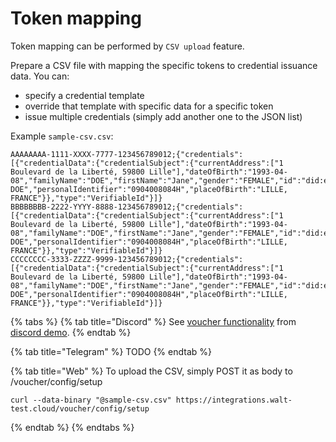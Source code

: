 # Token mapping

Token mapping can be performed by `CSV upload` feature.

Prepare a CSV file with mapping the specific tokens to credential issuance data. You can:

* specify a credential template
* override that template with specific data for a specific token
* issue multiple credentials (simply add another one to the JSON list)

Example `sample-csv.csv`:

```csv
AAAAAAAA-1111-XXXX-7777-123456789012;{"credentials":[{"credentialData":{"credentialSubject":{"currentAddress":["1 Boulevard de la Liberté, 59800 Lille"],"dateOfBirth":"1993-04-08","familyName":"DOE","firstName":"Jane","gender":"FEMALE","id":"did:ebsi:2AEMAqXWKYMu1JHPAgGcga4dxu7ThgfgN95VyJBJGZbSJUtp","nameAndFamilyNameAtBirth":"Jane DOE","personalIdentifier":"0904008084H","placeOfBirth":"LILLE, FRANCE"}},"type":"VerifiableId"}]}
BBBBBBBB-2222-YYYY-8888-123456789012;{"credentials":[{"credentialData":{"credentialSubject":{"currentAddress":["1 Boulevard de la Liberté, 59800 Lille"],"dateOfBirth":"1993-04-08","familyName":"DOE","firstName":"Jane","gender":"FEMALE","id":"did:ebsi:2AEMAqXWKYMu1JHPAgGcga4dxu7ThgfgN95VyJBJGZbSJUtp","nameAndFamilyNameAtBirth":"Jane DOE","personalIdentifier":"0904008084H","placeOfBirth":"LILLE, FRANCE"}},"type":"VerifiableId"}]}
CCCCCCCC-3333-ZZZZ-9999-123456789012;{"credentials":[{"credentialData":{"credentialSubject":{"currentAddress":["1 Boulevard de la Liberté, 59800 Lille"],"dateOfBirth":"1993-04-08","familyName":"DOE","firstName":"Jane","gender":"FEMALE","id":"did:ebsi:2AEMAqXWKYMu1JHPAgGcga4dxu7ThgfgN95VyJBJGZbSJUtp","nameAndFamilyNameAtBirth":"Jane DOE","personalIdentifier":"0904008084H","placeOfBirth":"LILLE, FRANCE"}},"type":"VerifiableId"}]}
```

{% tabs %}
{% tab title="Discord" %}
See [voucher functionality](../../usage-examples/discord/voucher-functionality.md) from [discord demo](../../usage-examples/discord/).
{% endtab %}

{% tab title="Telegram" %}
TODO
{% endtab %}

{% tab title="Web" %}
To upload the CSV, simply POST it as body to /voucher/config/setup

```shell
curl --data-binary "@sample-csv.csv" https://integrations.walt-test.cloud/voucher/config/setup
```
{% endtab %}
{% endtabs %}
